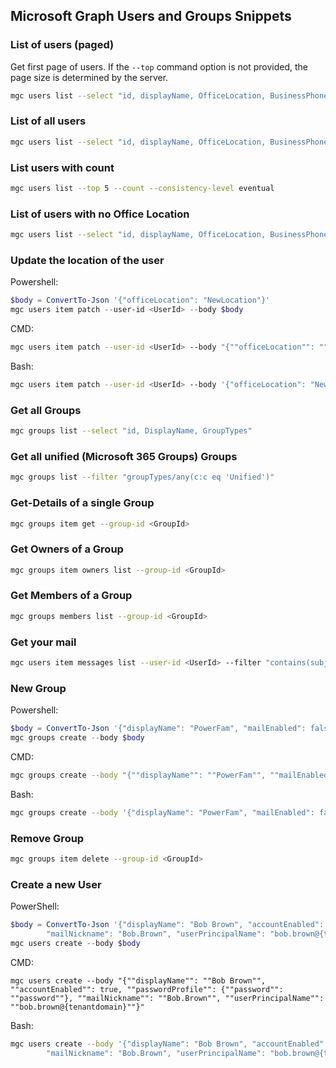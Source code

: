 ## Microsoft Graph Users and Groups Snippets

### List of users (paged)

Get first page of users. If the `--top` command option is not provided, the page size is determined by the server.

```sh
mgc users list --select "id, displayName, OfficeLocation, BusinessPhones"
```

### List of all users

```sh
mgc users list --select "id, displayName, OfficeLocation, BusinessPhones" --all
```

### List users with count

```sh
mgc users list --top 5 --count --consistency-level eventual
```

### List of users with no Office Location

```sh
mgc users list --select "id, displayName, OfficeLocation, BusinessPhones" --query "value[?!officeLocation]"
```

### Update the location of the user

Powershell:

```powershell
$body = ConvertTo-Json '{"officeLocation": "NewLocation"}'
mgc users item patch --user-id <UserId> --body $body
```

CMD:

```sh
mgc users item patch --user-id <UserId> --body "{""officeLocation"": ""NewLocation""}"
```

Bash:

```sh
mgc users item patch --user-id <UserId> --body '{"officeLocation": "NewLocation"}'
```

### Get all Groups

```sh
mgc groups list --select "id, DisplayName, GroupTypes"
```

### Get all unified (Microsoft 365 Groups) Groups

```sh
mgc groups list --filter "groupTypes/any(c:c eq 'Unified')"
```

### Get-Details of a single Group

```sh
mgc groups item get --group-id <GroupId>
```

### Get Owners of a Group

```sh
mgc groups item owners list --group-id <GroupId>
```

### Get Members of a Group

```sh
mgc groups members list --group-id <GroupId>
```

### Get your mail

```sh
mgc users item messages list --user-id <UserId> --filter "contains(subject,'Marketing')" --select "sentDateTime, subject"
```

### New Group

Powershell:

```powershell
$body = ConvertTo-Json '{"displayName": "PowerFam", "mailEnabled": false, "mailNickName": "powerfam", "securityEnabled": true}'
mgc groups create --body $body
```

CMD:

```sh
mgc groups create --body "{""displayName"": ""PowerFam"", ""mailEnabled"": false, ""mailNickName"": ""powerfam"", ""securityEnabled"": true}"
```

Bash:

```sh
mgc groups create --body '{"displayName": "PowerFam", "mailEnabled": false, "mailNickName": "powerfam", "securityEnabled": true}'
```

### Remove Group

```sh
mgc groups item delete --group-id <GroupId>
```

### Create a new User

PowerShell:

```powershell
$body = ConvertTo-Json '{"displayName": "Bob Brown", "accountEnabled": true, "passwordProfile": {"password": "password"},\
        "mailNickname": "Bob.Brown", "userPrincipalName": "bob.brown@{tenantdomain}"}'
mgc users create --body $body
```

CMD:

```shell
mgc users create --body "{""displayName"": ""Bob Brown"", ""accountEnabled"": true, ""passwordProfile"": {""password"": ""password""}, ""mailNickname"": ""Bob.Brown"", ""userPrincipalName"": ""bob.brown@{tenantdomain}""}"
```

Bash:

```sh
mgc users create --body '{"displayName": "Bob Brown", "accountEnabled": true, "passwordProfile": {"password": "password"},\
        "mailNickname": "Bob.Brown", "userPrincipalName": "bob.brown@{tenantdomain}"}'
```
